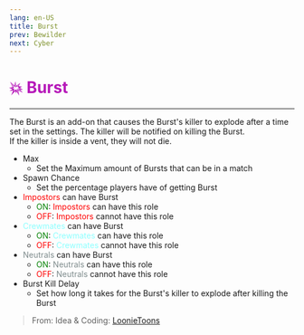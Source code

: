 ```yaml
---
lang: en-US
title: Burst
prev: Bewilder
next: Cyber
---
```


# <font color=#b619b9>💥 <b>Burst</b></font> <Badge text="Helpful" type="tip" vertical="middle"/>
---

The Burst is an add-on that causes the Burst's killer to explode after a time set in the settings. The killer will be notified on killing the Burst.<br>
If the killer is inside a vent, they will not die.
* Max
  * Set the Maximum amount of Bursts that can be in a match
* Spawn Chance
  * Set the percentage players have of getting Burst
* <font color=red>Impostors</font> can have Burst
  * <font color=green>ON</font>: <font color=red>Impostors</font> can have this role
  * <font color=red>OFF</font>: <font color=red>Impostors</font> cannot have this role
* <font color=#8cffff>Crewmates</font> can have Burst
  * <font color=green>ON</font>: <font color=#8cffff>Crewmates</font> can have this role
  * <font color=red>OFF</font>: <font color=#8cffff>Crewmates</font> cannot have this role
* <font color=#7f8c8d>Neutrals</font> can have Burst
  * <font color=green>ON</font>: <font color=#7f8c8d>Neutrals</font> can have this role
  * <font color=red>OFF</font>: <font color=#7f8c8d>Neutrals</font> cannot have this role
* Burst Kill Delay
  * Set how long it takes for the Burst's killer to explode after killing the Burst

> From: Idea & Coding: [LoonieToons](https://github.com/Loonie-Toons/)